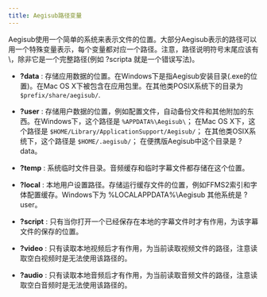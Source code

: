 ```yaml
---
title: Aegisub路径变量
---
```


Aegisub使用一个简单的系统来表示文件的位置。大部分Aegisub表示的路径可以用一个特殊变量表示，每个变量都对应一个路径。注意，路径说明符号末尾应该有\，除非它是一个完整路径(例如 ?scripta 就是一个错误写法)。

* **?data**
:   存储应用数据的位置。在Windows下是指Aegisub安装目录(.exe的位置)。在Mac OS X下被包含在应用包里。在其他类POSIX系统下的目录为
    `$prefix/share/aegisub/`.

* **?user**
:   存储用户数据的位置，例如配置文件，自动备份文件和其他附加的东西。在Windows下，这个路径是
    `%APPDATA%\Aegisub\`；
    在Mac OS X下，这个路径是
    `$HOME/Library/ApplicationSupport/Aegisub/`；
    在其他类OSIX系统下，这个路径是
    `$HOME/.aegisub/`；
    在便携版Aegisub中这个目录是 ?data。

* **?temp**
:   系统临时文件目录。音频缓存和临时字幕文件都存储在这个位置。

* **?local**
:   本地用户设置路径。存储运行缓存文件的位置，例如FFMS2索引和字体配置缓存。Windows下为
    %LOCALAPPDATA%\Aegisub 
    其他系统是 ?user。

* **?script**
:   只有当你打开一个已经保存在本地的字幕文件时才有作用，为该字幕文件的保存的位置。

* **?video**
:   只有读取本地视频后才有作用，为当前读取视频文件的路径，注意读取空白视频时是无法使用该路径的。


* **?audio**
:   只有读取本地音频后才有作用，为当前读取音频文件的路径，注意读取空白音频时是无法使用该路径的。
